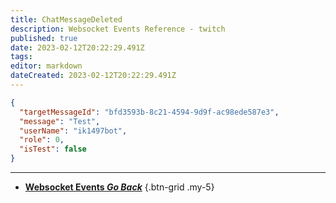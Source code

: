 ```yaml
---
title: ChatMessageDeleted
description: Websocket Events Reference - twitch
published: true
date: 2023-02-12T20:22:29.491Z
tags: 
editor: markdown
dateCreated: 2023-02-12T20:22:29.491Z
---
```


```json
{
  "targetMessageId": "bfd3593b-8c21-4594-9d9f-ac98ede587e3",
  "message": "Test",
  "userName": "ik1497bot",
  "role": 0,
  "isTest": false
}
```

---

- [<i class="mdi mdi-chevron-left"></i>**Websocket Events *Go Back***](/Servers-Clients/WebSocket-Server/Events)
{.btn-grid .my-5}